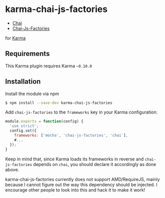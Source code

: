 karma-chai-js-factories
================

  * [Chai](http://chaijs.com)
  * [Chai-Js-Factories](http://github.com/solatis/chai-js-factories)

for [Karma](http://karma-runner.github.io)

Requirements
------------

This Karma plugin requires Karma `~0.10.0`

Installation
------------

Install the module via npm

```sh
$ npm install --save-dev karma-chai-js-factories
```

Add `chai-js-factories` to the `frameworks` key in your Karma configuration:

```js
module.exports = function(config) {
  'use strict';
  config.set({
    frameworks: ['mocha', 'chai-js-factories', 'chai'],
    #...
  });
}
```

Keep in mind that, since Karma loads its frameworks in reverse and `chai-js-factories` depends on `chai`, you should declare it accordingly as done above.

karma-chai-js-factories currently does not support AMD/RequireJS, mainly because I cannot figure out the way this dependency should be injected. I encourage other people to look into this and hack it to make it work!
